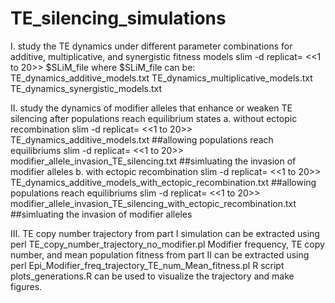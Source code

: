# TE_silencing_simulations
I. study the TE dynamics under different parameter combinations for additive, multiplicative, and synergistic fitness models
  slim -d replicat= <<1 to 20>> $SLiM_file
  where $SLiM_file can be: 
    TE_dynamics_additive_models.txt
    TE_dynamics_multiplicative_models.txt
    TE_dynamics_synergistic_models.txt

II. study the dynamics of modifier alleles that enhance or weaken TE silencing after populations reach equilibrium states
  a. without ectopic recombination
    slim -d replicat= <<1 to 20>> TE_dynamics_additive_models.txt      ##allowing populations reach equilibriums
    slim -d replicat= <<1 to 20>> modifier_allele_invasion_TE_silencing.txt     ##simluating the invasion of modifier alleles
  b. with ectopic recombination
    slim -d replicat= <<1 to 20>> TE_dynamics_additive_models_with_ectopic_recombination.txt     ##allowing populations reach equilibriums
    slim -d replicat= <<1 to 20>> modifier_allele_invasion_TE_silencing_with_ectopic_recombination.txt     ##simluating the invasion of modifier alleles

III. TE copy number trajectory from part I simulation can be extracted using
    perl TE_copy_number_trajectory_no_modifier.pl
    Modifier frequency, TE copy number, and mean population fitness from part II can be extracted using
    perl Epi_Modifier_freq_trajectory_TE_num_Mean_fitness.pl
    R script plots_generations.R can be used to visualize the trajectory and make figures.
